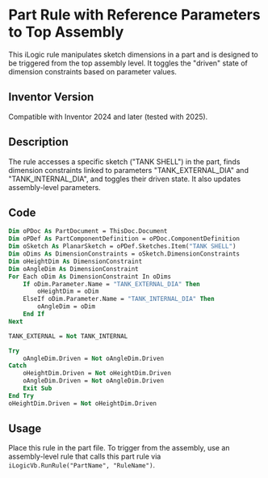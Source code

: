 # Part Rule with Reference Parameters to Top Assembly

This iLogic rule manipulates sketch dimensions in a part and is designed to be triggered from the top assembly level. It toggles the "driven" state of dimension constraints based on parameter values.

## Inventor Version
Compatible with Inventor 2024 and later (tested with 2025).

## Description
The rule accesses a specific sketch ("TANK SHELL") in the part, finds dimension constraints linked to parameters "TANK_EXTERNAL_DIA" and "TANK_INTERNAL_DIA", and toggles their driven state. It also updates assembly-level parameters.

## Code
```vb
Dim oPDoc As PartDocument = ThisDoc.Document
Dim oPDef As PartComponentDefinition = oPDoc.ComponentDefinition
Dim oSketch As PlanarSketch = oPDef.Sketches.Item("TANK SHELL")
Dim oDims As DimensionConstraints = oSketch.DimensionConstraints
Dim oHeightDim As DimensionConstraint
Dim oAngleDim As DimensionConstraint
For Each oDim As DimensionConstraint In oDims
    If oDim.Parameter.Name = "TANK_EXTERNAL_DIA" Then
        oHeightDim = oDim
    ElseIf oDim.Parameter.Name = "TANK_INTERNAL_DIA" Then
        oAngleDim = oDim
    End If
Next

TANK_EXTERNAL = Not TANK_INTERNAL

Try
    oAngleDim.Driven = Not oAngleDim.Driven
Catch
    oHeightDim.Driven = Not oHeightDim.Driven
    oAngleDim.Driven = Not oAngleDim.Driven
    Exit Sub
End Try
oHeightDim.Driven = Not oHeightDim.Driven
```

## Usage
Place this rule in the part file. To trigger from the assembly, use an assembly-level rule that calls this part rule via `iLogicVb.RunRule("PartName", "RuleName")`.
